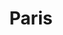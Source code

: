 ---
weight: 9
images:
- https://cdn.myportfolio.com/bc033a10-b5ec-4733-9dd3-33de859b88a8/353edb58-c0ba-4a29-b665-9bb7fb121636_rw_1920.jpg?h=f1898e176034b94ba3b0c650f8093ee5
title: Paris
tags:
- paris
- archive
---